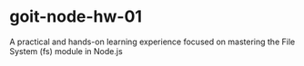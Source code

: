 # goit-node-hw-01
A practical and hands-on learning experience focused on mastering the File System (fs) module in Node.js
